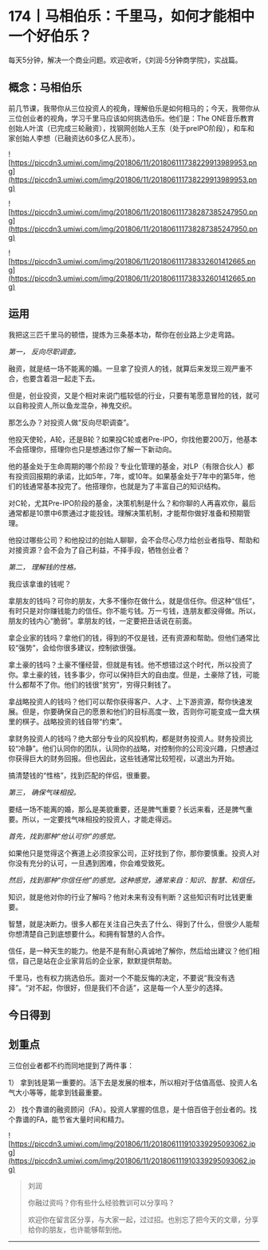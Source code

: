 # 174丨马相伯乐：千里马，如何才能相中一个好伯乐？

每天5分钟，解决一个商业问题。欢迎收听，《刘润·5分钟商学院》，实战篇。

## 概念：马相伯乐

前几节课，我带你从三位投资人的视角，理解伯乐是如何相马的；今天，我带你从三位创业者的视角，学习千里马应该如何挑选伯乐。他们是：The ONE音乐教育创始人叶滨（已完成三轮融资），找钢网创始人王东（处于preIPO阶段），和车和家创始人李想（已融资达60多亿人民币）。

![https://piccdn3.umiwi.com/img/201806/11/201806111738229913989953.png](https://piccdn3.umiwi.com/img/201806/11/201806111738229913989953.png)

![https://piccdn3.umiwi.com/img/201806/11/201806111738287385247950.png](https://piccdn3.umiwi.com/img/201806/11/201806111738287385247950.png)

![https://piccdn3.umiwi.com/img/201806/11/201806111738332601412665.png](https://piccdn3.umiwi.com/img/201806/11/201806111738332601412665.png)

## 运用

我把这三匹千里马的顿悟，提炼为三条基本功，帮你在创业路上少走弯路。

 *第一， 反向尽职调查。*

融资，就是结一场不能离的婚。一旦拿了投资人的钱，就算后来发现三观严重不合，也要含着泪一起走下去。

但是，创业投资，又是个相对来说门槛较低的行业，只要有笔愿意冒险的钱，就可以自称投资人,所以鱼龙混杂，神鬼交织。

那怎么办？对投资人做“反向尽职调查”。

他投天使轮，A轮，还是B轮？如果投C轮或者Pre-IPO，你找他要200万，他基本不会搭理你，搭理你也只是想通过你了解一下新动向。

他的基金处于生命周期的哪个阶段？专业化管理的基金，对LP（有限合伙人）都有投资回报期的承诺，比如5年，7年，或10年。如果基金处于7年中的第5年，他们的钱通常基本投完了。他搭理你，也就是为了丰富自己的知识结构。

对C轮，尤其Pre-IPO阶段的基金，决策机制是什么？和你聊的人再喜欢你，最后通常都是10票中6票通过才能投钱。理解决策机制，才能帮你做好准备和预期管理。

他投过哪些公司？和他投过的创始人聊聊，会不会尽心尽力给创业者指导、帮助和对接资源？会不会为了自己利益，不择手段，牺牲创业者？

 *第二， 理解钱的性格。*

我应该拿谁的钱呢？

拿朋友的钱吗？可你的朋友，大多不懂你在做什么，就是信任你。但这种“信任”，有时只是对你赚钱能力的信任。你不能亏钱。万一亏钱，连朋友都没得做。所以，朋友的钱内心“脆弱”。拿朋友的钱，一定要把丑话说在前面。

拿企业家的钱吗？拿他们的钱，得到的不仅是钱，还有资源和帮助。但他们通常比较“强势”，会给你很多建议，控制欲很强。

拿土豪的钱吗？土豪不懂经营，但就是有钱。他不想错过这个时代，所以投资了你。拿土豪的钱，钱多事少，你可以保持巨大的自由度。但是，土豪除了钱，可能什么都帮不了你。他们的钱很“贫穷”，穷得只剩钱了。

拿战略投资人的钱吗？他们可以帮你获得客户、人才、上下游资源，帮你快速发展。但是，你要确保自己的愿景和他们的目标高度一致，否则你可能变成一盘大棋里的棋子。战略投资的钱自带“约束”。

拿财务投资人的钱吗？绝大部分专业的风投机构，都是财务投资人。财务投资比较“冷静”。他们认同你的团队，认同你的战略，对控制你的公司没兴趣，只想通过你获得巨大的财务回报。但也因此，这些钱通常比较短视，以退出为开始。

搞清楚钱的“性格”，找到匹配的伴侣，很重要。

 *第三， 确保气味相投。*

要结一场不能离的婚，那么是美貌重要，还是脾气重要？长远来看，还是脾气重要。所以，一定要找气味相投的投资人，才能走得远。

 *首先，找到那种“他认可你”的感觉。*

如果他只是觉得这个赛道上必须投家公司，正好找到了你，那你要慎重。投资人对你没有充分的认可，一旦遇到困难，你会难受致死。

 *然后，找到那种“你信任他”的感觉。这种感觉，通常来自：知识、智慧、和信任。*

知识，就是他对你的行业了解吗？他对未来有没有判断？这些知识有时比钱更重要。

智慧，就是决断力。很多人都在关注自己失去了什么、得到了什么，但很少人能帮你想清楚自己到底想要什么。和拥有智慧的人合作。

信任，是一种天生的能力。他是不是有耐心真诚地了解你，然后给出建议？他们相信，自己是站在企业家背后的企业家，默默提供帮助。

千里马，也有权力挑选伯乐。面对一个不能反悔的决定，不要说“我没有选择”。“对不起，你很好，但是我们不合适”，这是每一个人至少的选择。

## 今日得到

## 划重点

三位创业者都不约而同地提到了两件事：

1）	拿到钱是第一重要的。活下去是发展的根本，所以相对于估值高低、投资人名气大小等等，能拿到钱最重要。

2）	找个靠谱的融资顾问（FA）。投资人掌握的信息，是十倍百倍于创业者的。找个靠谱的FA，能节省大量时间和精力。


![https://piccdn3.umiwi.com/img/201806/11/201806111910339295093062.jpg](https://piccdn3.umiwi.com/img/201806/11/201806111910339295093062.jpg)

> 刘润
> 
> 你融过资吗？你有些什么经验教训可以分享吗？
> 
> 欢迎你在留言区分享，与大家一起，过过招。也别忘了把今天的文章，分享给你的朋友，也许能够帮到他。

---

